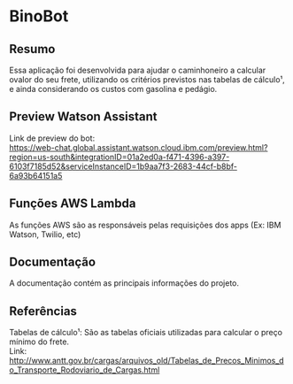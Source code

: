 # BinoBot
## Resumo
Essa aplicação foi desenvolvida para ajudar o caminhoneiro a calcular ovalor do seu frete, utilizando os critérios previstos nas tabelas de cálculo¹, e ainda considerando os custos com gasolina e pedágio.
 
## Preview Watson Assistant
Link de preview do bot:<br>
https://web-chat.global.assistant.watson.cloud.ibm.com/preview.html?region=us-south&integrationID=01a2ed0a-f471-4396-a397-6103f7185d52&serviceInstanceID=1b9aa7f3-2683-44cf-b8bf-6a93b64151a5

## Funções AWS Lambda
As funções AWS são as responsáveis pelas requisições dos apps (Ex: IBM Watson, Twilio, etc)

## Documentação
A documentação contém as principais informações do projeto. 

## Referências
Tabelas de cálculo¹: São as tabelas oficiais utilizadas para calcular o preço mínimo do frete.<br>
Link: http://www.antt.gov.br/cargas/arquivos_old/Tabelas_de_Precos_Minimos_do_Transporte_Rodoviario_de_Cargas.html
